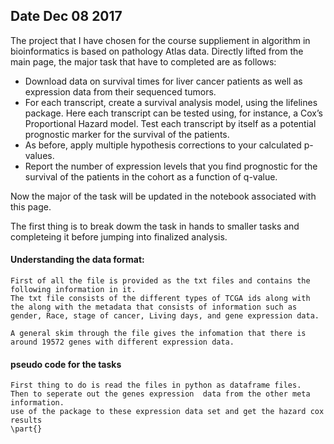 ## Date Dec 08 2017

The project that I have chosen for the course suppliement in algorithm in bioinformatics is based on pathology Atlas data. Directly lifted from the main page, the major task that have to completed are as follows:

* Download data on survival times for liver cancer patients as well as expression data from their sequenced tumors.
* For each transcript, create a survival analysis model, using the lifelines package.  Here each transcript can be tested using, for instance, a Cox’s Proportional Hazard model. Test each transcript by itself as a potential prognostic marker for the survival of the patients.
* As before, apply multiple hypothesis corrections to your calculated p-values.
* Report the number of expression levels that you find prognostic for the survival of the patients in the cohort as a function of q-value.

Now the major of the task will be updated in the notebook associated with this page.

The first thing is to break dowm the task in hands to smaller tasks and completeing it before jumping into finalized analysis.

#### Understanding the data format:
    
    First of all the file is provided as the txt files and contains the following information in it. 
    The txt file consists of the different types of TCGA ids along with the along with the metadata that consists of information such as gender, Race, stage of cancer, Living days, and gene expression data.
    
    A general skim through the file gives the infomation that there is around 19572 genes with different expression data. 
    
#### pseudo code for the tasks
    First thing to do is read the files in python as dataframe files.
    Then to seperate out the genes expression  data from the other meta information.
    use of the package to these expression data set and get the hazard cox results
    \part{}

